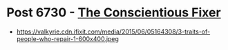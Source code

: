 # Post 6730 - [The Conscientious Fixer](https://www.ifixit.com/News/6730/the-conscientious-fixer)

- https://valkyrie.cdn.ifixit.com/media/2015/06/05164308/3-traits-of-people-who-repair-1-600x400.jpeg
